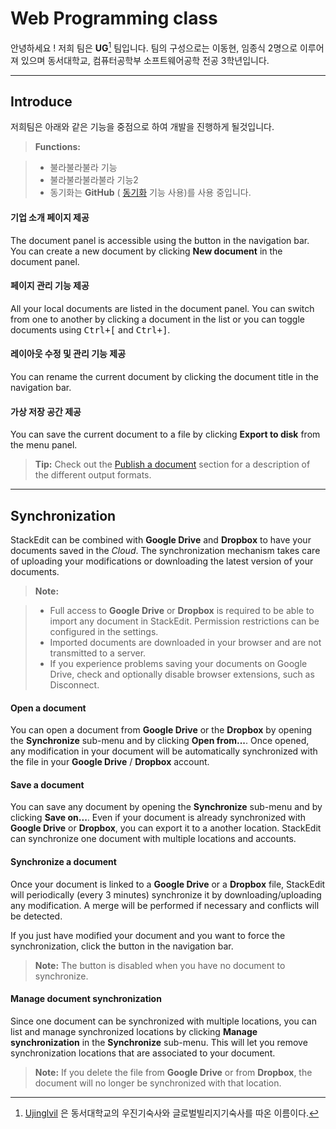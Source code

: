 **Web Programming class** 
===================

안녕하세요 ! 저희 팀은 **UG**[^ujinglvil] 팀입니다. 
팀의 구성으로는 이동현, 임종식 2명으로 이루어져 있으며
동서대학교, 컴퓨터공학부 소프트웨어공학 전공 3학년입니다.

----------


Introduce
-------------

저희팀은 아래와 같은 기능을 중점으로 하여 개발을 진행하게 될것입니다.
> **Functions:**

> - 불라불라불라 기능
> - 불라불라불라불라 기능2
> - 동기화는 **GitHub** ( [<i class="icon-refresh"></i> 동기화](#synchronization) 기능 사용)를 사용 중입니다.

#### <i class="icon-file"></i> 기업 소개 페이지 제공 

The document panel is accessible using the <i class="icon-folder-open"></i> button in the navigation bar. You can create a new document by clicking <i class="icon-file"></i> **New document** in the document panel.

#### <i class="icon-folder-open"></i> 페이지 관리 기능 제공

All your local documents are listed in the document panel. You can switch from one to another by clicking a document in the list or you can toggle documents using <kbd>Ctrl+[</kbd> and <kbd>Ctrl+]</kbd>.

#### <i class="icon-pencil"></i> 레이아웃 수정 및 관리 기능 제공

You can rename the current document by clicking the document title in the navigation bar.

#### <i class="icon-hdd"></i>가상 저장 공간 제공

You can save the current document to a file by clicking <i class="icon-hdd"></i> **Export to disk** from the <i class="icon-provider-stackedit"></i> menu panel.

> **Tip:** Check out the [<i class="icon-upload"></i> Publish a document](#publish-a-document) section for a description of the different output formats.


----------


Synchronization
-------------------

StackEdit can be combined with <i class="icon-provider-gdrive"></i> **Google Drive** and <i class="icon-provider-dropbox"></i> **Dropbox** to have your documents saved in the *Cloud*. The synchronization mechanism takes care of uploading your modifications or downloading the latest version of your documents.

> **Note:**

> - Full access to **Google Drive** or **Dropbox** is required to be able to import any document in StackEdit. Permission restrictions can be configured in the settings.
> - Imported documents are downloaded in your browser and are not transmitted to a server.
> - If you experience problems saving your documents on Google Drive, check and optionally disable browser extensions, such as Disconnect.

#### <i class="icon-refresh"></i> Open a document

You can open a document from <i class="icon-provider-gdrive"></i> **Google Drive** or the <i class="icon-provider-dropbox"></i> **Dropbox** by opening the <i class="icon-refresh"></i> **Synchronize** sub-menu and by clicking **Open from...**. Once opened, any modification in your document will be automatically synchronized with the file in your **Google Drive** / **Dropbox** account.

#### <i class="icon-refresh"></i> Save a document

You can save any document by opening the <i class="icon-refresh"></i> **Synchronize** sub-menu and by clicking **Save on...**. Even if your document is already synchronized with **Google Drive** or **Dropbox**, you can export it to a another location. StackEdit can synchronize one document with multiple locations and accounts.

#### <i class="icon-refresh"></i> Synchronize a document

Once your document is linked to a <i class="icon-provider-gdrive"></i> **Google Drive** or a <i class="icon-provider-dropbox"></i> **Dropbox** file, StackEdit will periodically (every 3 minutes) synchronize it by downloading/uploading any modification. A merge will be performed if necessary and conflicts will be detected.

If you just have modified your document and you want to force the synchronization, click the <i class="icon-refresh"></i> button in the navigation bar.

> **Note:** The <i class="icon-refresh"></i> button is disabled when you have no document to synchronize.

#### <i class="icon-refresh"></i> Manage document synchronization

Since one document can be synchronized with multiple locations, you can list and manage synchronized locations by clicking <i class="icon-refresh"></i> **Manage synchronization** in the <i class="icon-refresh"></i> **Synchronize** sub-menu. This will let you remove synchronization locations that are associated to your document.

> **Note:** If you delete the file from **Google Drive** or from **Dropbox**, the document will no longer be synchronized with that location.

  [^ujinglvil]: [Ujinglvil](https://stackedit.io/) 은 동서대학교의 우진기숙사와 글로벌빌리지기숙사를 따온 이름이다.
